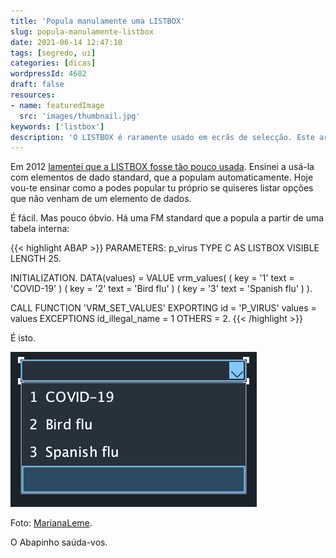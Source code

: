 ```yaml
---
title: 'Popula manulamente uma LISTBOX'
slug: popula-manulamente-listbox
date: 2021-06-14 12:47:10
tags: [segredo, ui]
categories: [dicas]
wordpressId: 4682
draft: false
resources:
- name: featuredImage
  src: 'images/thumbnail.jpg'
keywords: ['listbox']
description: 'O LISTBOX é raramente usado em ecrãs de selecção. Este artigo ensina como populá-lo manualmente com os nossos próprios valores.'
---
```

Em 2012 [lamentei que a LISTBOX fosse tão pouco usada][1]. Ensinei a usá-la com elementos de dado standard, que a populam automaticamente. Hoje vou-te ensinar como a podes popular tu próprio se quiseres listar opções que não venham de um elemento de dados.

<!--more-->

É fácil. Mas pouco óbvio. Há uma FM standard que a popula a partir de uma tabela interna:


{{< highlight ABAP >}}
PARAMETERS: p_virus TYPE C AS LISTBOX VISIBLE LENGTH 25.

INITIALIZATION.
  DATA(values) =
    VALUE vrm_values(
      ( key = '1' text = 'COVID-19' )
      ( key = '2' text = 'Bird flu' )
      ( key = '3' text = 'Spanish flu' )
    ).

  CALL FUNCTION 'VRM_SET_VALUES'
    EXPORTING
      id              = 'P_VIRUS'
      values          = values
    EXCEPTIONS
      id_illegal_name = 1
      OTHERS          = 2.
{{< /highlight >}}

É isto.

[![image][2]][2]

Foto: [MarianaLeme][3].

O Abapinho saúda-vos.

   [1]: https://abapinho.com/en/2012/10/ninguemligaaolistbox/
   [2]: images/listbox.png
   [3]: https://visualhunt.co/a6/66ca720f
